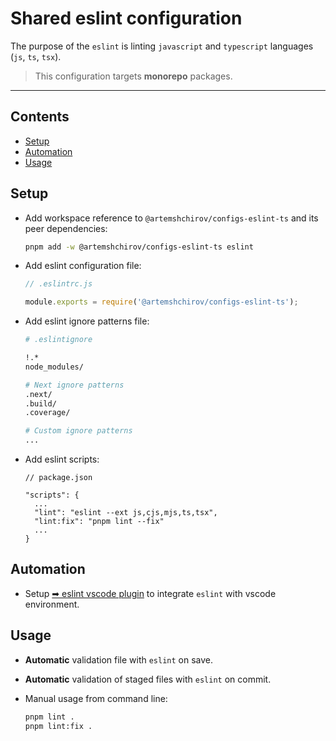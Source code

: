 # Shared eslint configuration

The purpose of the `eslint` is linting `javascript` and `typescript` languages (`js`, `ts`, `tsx`).

> This configuration targets **monorepo** packages.

---

## Contents

- [Setup](#setup)
- [Automation](#automation)
- [Usage](#usage)

## Setup

- Add workspace reference to `@artemshchirov/configs-eslint-ts` and its peer dependencies:

  ```sh
  pnpm add -w @artemshchirov/configs-eslint-ts eslint
  ```

- Add eslint configuration file:

  ```js
  // .eslintrc.js

  module.exports = require('@artemshchirov/configs-eslint-ts');
  ```

- Add eslint ignore patterns file:

  ```sh
  # .eslintignore

  !.*
  node_modules/

  # Next ignore patterns
  .next/
  .build/
  .coverage/

  # Custom ignore patterns
  ...
  ```

- Add eslint scripts:

  ```jsonc
  // package.json

  "scripts": {
    ...
    "lint": "eslint --ext js,cjs,mjs,ts,tsx",
    "lint:fix": "pnpm lint --fix"
    ...
  }
  ```

## Automation

- Setup [➡ eslint vscode plugin](../../docs/plugins/vscode-eslint.md) to integrate `eslint` with vscode environment.

## Usage

- **Automatic** validation file with `eslint` on save.
- **Automatic** validation of staged files with `eslint` on commit.
- Manual usage from command line:

  ```sh
  pnpm lint .
  pnpm lint:fix .
  ```
